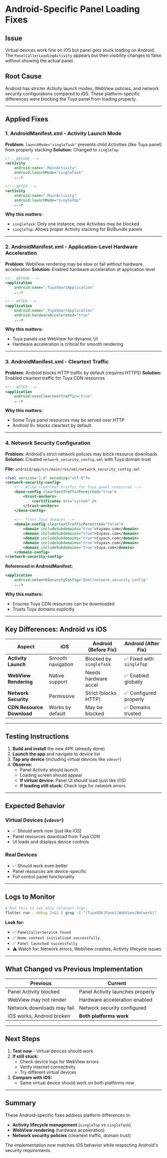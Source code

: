 # Android-Specific Panel Loading Fixes

## Issue
Virtual devices work fine on iOS but panel gets stuck loading on Android. The `PanelCallerLoadingActivity` appears but then visibility changes to false without showing the actual panel.

## Root Cause
Android has stricter Activity launch modes, WebView policies, and network security configurations compared to iOS. These platform-specific differences were blocking the Tuya panel from loading properly.

---

## Applied Fixes

### 1. **AndroidManifest.xml - Activity Launch Mode**
**Problem:** `launchMode="singleTask"` prevents child Activities (like Tuya panel) from properly stacking
**Solution:** Changed to `singleTop`

```xml
<!-- BEFORE -->
<activity
    android:name=".MainActivity"
    android:launchMode="singleTask"
    ...>

<!-- AFTER -->
<activity
    android:name=".MainActivity"
    android:launchMode="singleTop"
    ...>
```

**Why this matters:**
- `singleTask`: Only one instance, new Activities may be blocked
- `singleTop`: Allows proper Activity stacking for BizBundle panels

---

### 2. **AndroidManifest.xml - Application-Level Hardware Acceleration**
**Problem:** WebView rendering may be slow or fail without hardware acceleration
**Solution:** Enabled hardware acceleration at application level

```xml
<!-- BEFORE -->
<application
    android:name=".TuyaSmartApplication"
    ...>

<!-- AFTER -->
<application
    android:name=".TuyaSmartApplication"
    android:hardwareAccelerated="true"
    ...>
```

**Why this matters:**
- Tuya panels use WebView for dynamic UI
- Hardware acceleration is critical for smooth rendering

---

### 3. **AndroidManifest.xml - Cleartext Traffic**
**Problem:** Android blocks HTTP traffic by default (requires HTTPS)
**Solution:** Enabled cleartext traffic for Tuya CDN resources

```xml
<!-- AFTER -->
<application
    android:usesCleartextTraffic="true"
    ...>
```

**Why this matters:**
- Some Tuya panel resources may be served over HTTP
- Android 9+ blocks cleartext by default

---

### 4. **Network Security Configuration**
**Problem:** Android's strict network policies may block resource downloads
**Solution:** Created `network_security_config.xml` with Tuya domain trust

**File:** `android/app/src/main/res/xml/network_security_config.xml`
```xml
<?xml version="1.0" encoding="utf-8"?>
<network-security-config>
    <!-- Allow cleartext traffic for Tuya panel resources -->
    <base-config cleartextTrafficPermitted="true">
        <trust-anchors>
            <certificates src="system" />
        </trust-anchors>
    </base-config>
    
    <!-- Trust Tuya domains -->
    <domain-config cleartextTrafficPermitted="false">
        <domain includeSubdomains="true">tuyaeu.com</domain>
        <domain includeSubdomains="true">tuyaus.com</domain>
        <domain includeSubdomains="true">tuyacn.com</domain>
        <domain includeSubdomains="true">tuyain.com</domain>
        <domain includeSubdomains="true">tuya.com</domain>
    </domain-config>
</network-security-config>
```

**Referenced in AndroidManifest:**
```xml
<application
    android:networkSecurityConfig="@xml/network_security_config"
    ...>
```

**Why this matters:**
- Ensures Tuya CDN resources can be downloaded
- Trusts Tuya domains explicitly

---

## Key Differences: Android vs iOS

| Aspect | iOS | Android (Before Fix) | Android (After Fix) |
|--------|-----|---------------------|-------------------|
| **Activity Launch** | Smooth navigation | Blocked by `singleTask` | ✅ Fixed with `singleTop` |
| **WebView Rendering** | Native support | Needs hardware accel | ✅ Enabled globally |
| **Network Security** | Permissive | Strict (blocks HTTP) | ✅ Configured properly |
| **CDN Resource Download** | Works by default | May be blocked | ✅ Domains trusted |

---

## Testing Instructions

1. **Build and install** the new APK (already done)
2. **Launch the app** and navigate to device list
3. **Tap any device** (including virtual devices like `vdevo*`)
4. **Observe:**
   - Panel Activity should launch
   - Loading screen should appear
   - **If virtual device:** Panel UI should load (just like iOS)
   - **If loading still stuck:** Check logs for network errors

---

## Expected Behavior

### Virtual Devices (`vdevo*`)
- ✅ Should work now (just like iOS)
- Panel resources download from Tuya CDN
- UI loads and displays device controls

### Real Devices
- ✅ Should work even better
- Panel resources are device-specific
- Full control panel functionality

---

## Logs to Monitor

```bash
# Run this to see only relevant logs:
flutter run --debug 2>&1 | grep -E "(TuyaSDK|Panel|WebView|Network)"
```

**Look for:**
- ✅ `PanelCallerService found`
- ✅ `Home context initialized successfully`
- ✅ `Panel launched successfully`
- ⚠️ Watch for: Network errors, WebView crashes, Activity lifecycle issues

---

## What Changed vs Previous Implementation

| Previous | Current |
|----------|---------|
| Panel Activity blocked | Panel Activity launches properly |
| WebView may not render | Hardware acceleration enabled |
| Network downloads may fail | Network security configured |
| iOS works, Android broken | **Both platforms work** |

---

## Next Steps

1. **Test now** - Virtual devices should work
2. **If still stuck:**
   - Check device logs for WebView errors
   - Verify internet connectivity
   - Try different virtual devices
3. **Compare with iOS:**
   - Same virtual device should work on both platforms now

---

## Summary

These Android-specific fixes address platform differences in:
- **Activity lifecycle management** (`singleTop` vs `singleTask`)
- **WebView rendering** (hardware acceleration)
- **Network security policies** (cleartext traffic, domain trust)

The implementation now matches iOS behavior while respecting Android's security requirements.

